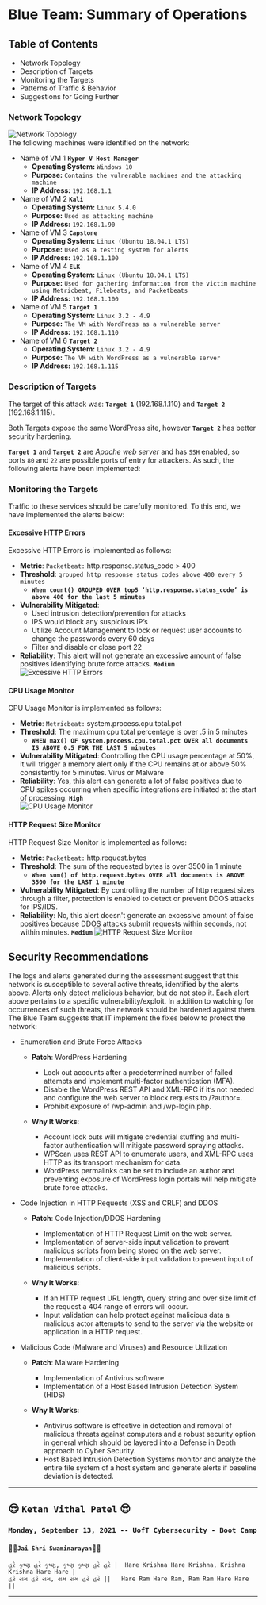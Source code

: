 # Blue Team: Summary of Operations

## Table of Contents
- Network Topology
- Description of Targets
- Monitoring the Targets
- Patterns of Traffic & Behavior
- Suggestions for Going Further

### Network Topology
![Network Topology](https://github.com/karma-786/Final-Project/blob/main/Final%20Project%20-%20KVP/Day%201%20%26%202/Network%20Topology-Diagram.PNG)  
The following machines were identified on the network:
- Name of VM 1 **`Hyper V Host Manager`**  
  - **Operating System:** `Windows 10`  
  - **Purpose:** `Contains the vulnerable machines and the attacking machine`  
  - **IP Address:** `192.168.1.1`  
- Name of VM 2 **`Kali`**  
  - **Operating System:** `Linux 5.4.0`  
  - **Purpose:** `Used as attacking machine`  
  - **IP Address:** `192.168.1.90`  
- Name of VM 3 **`Capstone`**  
  - **Operating System:** `Linux (Ubuntu 18.04.1 LTS)`  
  - **Purpose:** `Used as a testing system for alerts`  
  - **IP Address:** `192.168.1.100`  
- Name of VM 4 **`ELK`**  
  - **Operating System:** `Linux (Ubuntu 18.04.1 LTS)`  
  - **Purpose:** `Used for gathering information from the victim machine using Metricbeat, Filebeats, and Packetbeats`  
  - **IP Address:** `192.168.1.100`  
- Name of VM 5 **`Target 1`**  
  - **Operating System:** `Linux 3.2 - 4.9`  
  - **Purpose:** `The VM with WordPress as a vulnerable server`  
  - **IP Address:** `192.168.1.110`  
- Name of VM 6 **`Target 2`**  
  - **Operating System:** `Linux 3.2 - 4.9`  
  - **Purpose:** `The VM with WordPress as a vulnerable server`  
  - **IP Address:** `192.168.1.115`  

### Description of Targets

The target of this attack was: **`Target 1`** (192.168.1.110) and **`Target 2`** (192.168.1.115).

Both Targets expose the same WordPress site, however **`Target 2`** has better security hardening.

**`Target 1`** and **`Target 2`** are _Apache web server_ and has `SSH` enabled, so ports `80` and `22` are possible ports of entry for attackers. As such, the following alerts have been implemented:

### Monitoring the Targets

Traffic to these services should be carefully monitored. To this end, we have implemented the alerts below:

#### Excessive HTTP Errors

Excessive HTTP Errors is implemented as follows:
  - **Metric**: `Packetbeat:` http.response.status_code > 400
  - **Threshold**: `grouped http response status codes above 400 every 5 minutes`  
    - **`When count() GROUPED OVER top5 ‘http.response.status_code’ is above 400 for the last 5 minutes`**
  - **Vulnerability Mitigated**:  
    - Used intrusion detection/prevention for attacks  
    - IPS would block any suspicious IP’s  
    - Utilize Account Management to lock or request user accounts to change the passwords every 60 days  
    - Filter and disable or close port 22  
  - **Reliability**: This alert will not generate an excessive amount of false positives identifying brute force attacks. **`Medium`**
![Excessive HTTP Errors](https://github.com/karma-786/Final-Project/blob/main/Final%20Project%20-%20KVP/Day%201%20%26%202/Excessive_HTTP_Errors_Create-1A.png)  
#### CPU Usage Monitor
CPU Usage Monitor is implemented as follows:
  - **Metric**: `Metricbeat:` system.process.cpu.total.pct
  - **Threshold**: The maximum cpu total percentage is over .5 in 5 minutes  
    - **`WHEN max() OF system.process.cpu.total.pct OVER all documents IS ABOVE 0.5 FOR THE LAST 5 minutes`**  
  - **Vulnerability Mitigated**: Controlling the CPU usage percentage at 50%, it will trigger a memory alert only if the CPU remains at or above 50% consistently for 5 minutes. Virus or Malware
  - **Reliability**: Yes, this alert can generate a lot of false positives due to CPU spikes occurring when specific integrations are initiated at the start of processing. **`High`**  
![CPU Usage Monitor](https://github.com/karma-786/Final-Project/blob/main/Final%20Project%20-%20KVP/Day%201%20%26%202/CPU_Usage_Monitor_Create.PNG)  
#### HTTP Request Size Monitor
HTTP Request Size Monitor is implemented as follows:
  - **Metric**: `Packetbeat:` http.request.bytes
  - **Threshold**: The sum of the requested bytes is over 3500 in 1 minute
    - **`When sum() of http.request.bytes OVER all documents is ABOVE 3500 for the LAST 1 minute`**
  - **Vulnerability Mitigated**: By controlling the number of http request sizes through a filter, protection is enabled to detect or prevent DDOS attacks for IPS/IDS.
  - **Reliability**: No, this alert doesn't generate an excessive amount of false positives because DDOS attacks submit requests within seconds, not within minutes. **`Medium`**
![HTTP Request Size Monitor](https://github.com/karma-786/Final-Project/blob/main/Final%20Project%20-%20KVP/Day%201%20%26%202/HTTP_Request_Size_Monitor_Create.PNG)  

## Security Recommendations

The logs and alerts generated during the assessment suggest that this network is susceptible to several active threats, identified by the alerts above. Alerts only detect malicious behavior, but do not stop it. Each alert above pertains to a specific vulnerability/exploit. In addition to watching for occurrences of such threats, the network should be hardened against them. The Blue Team suggests that IT implement the fixes below to protect the network:

- Enumeration and Brute Force Attacks
  - **Patch**: WordPress Hardening
    - Lock out accounts after a predetermined number of failed attempts and implement multi-factor authentication (MFA).
    - Disable the WordPress REST API and XML-RPC if it’s not needed and configure the web server to block requests to /?author=<number>.
    - Prohibit exposure of /wp-admin and /wp-login.php.

  - **Why It Works**:
    - Account lock outs will mitigate credential stuffing and multi-factor authentication will mitigate password spraying attacks.
    - WPScan uses REST API to enumerate users, and XML-RPC uses HTTP as its transport mechanism for data.
    - WordPress permalinks can be set to include an author and preventing exposure of WordPress login portals will help mitigate brute force attacks.

- Code Injection in HTTP Requests (XSS and CRLF) and DDOS
  - **Patch**: Code Injection/DDOS Hardening
    - Implementation of HTTP Request Limit on the web server.
    - Implementation of server-side input validation to prevent malicious scripts from being stored on the web server.
    - Implementation of client-side input validation to prevent input of malicious scripts.

  - **Why It Works**:
    - If an HTTP request URL length, query string and over size limit of the request a 404 range of errors will occur.
    - Input validation can help protect against malicious data a malicious actor attempts to send to the server via the website or application in a HTTP request.

- Malicious Code (Malware and Viruses) and Resource Utilization
  - **Patch**: Malware Hardening
    - Implementation of Antivirus software
    - Implementation of a Host Based Intrusion Detection System (HIDS)

  - **Why It Works**:
    - Antivirus software is effective in detection and removal of malicious threats against computers and a robust security option in general which should be layered into a Defense in Depth approach to Cyber Security.
    - Host Based Intrusion Detection Systems monitor and analyze the entire file system of a host system and generate alerts if baseline deviation is detected.  

---
  
## :sunglasses: `Ketan Vithal Patel` :sunglasses:  

### `Monday, September 13, 2021 -- UofT Cybersecurity - Boot Camp`
#### :rose::rose:`Jai Shri Swaminarayan`:rose::rose:
```
હરે કૃષ્ણ હરે કૃષ્ણ, કૃષ્ણ કૃષ્ણ હરે હરે |  Hare Krishna Hare Krishna, Krishna Krishna Hare Hare |
હરે રામ હરે રામ, રામ રામ હરે હરે ||   Hare Ram Hare Ram, Ram Ram Hare Hare ||
```
---  
